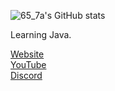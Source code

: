 ![65_7a's GitHub stats](https://github-readme-stats.vercel.app/api?username=65-7a&show_icons=true&theme=dracula)


Learning Java.  

[Website](http://callumwong.com)  
[YouTube](http://callumwong.com/youtube)  
[Discord](http://callumwong.com/discord)
